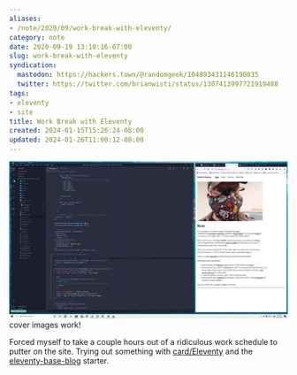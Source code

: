 ```yaml
---
aliases:
- /note/2020/09/work-break-with-eleventy/
category: note
date: 2020-09-19 13:10:16-07:00
slug: work-break-with-eleventy
syndication:
  mastodon: https://hackers.town/@randomgeek/104893431146190835
  twitter: https://twitter.com/brianwisti/status/1307413997721919488
tags:
- eleventy
- site
title: Work Break with Eleventy
created: 2024-01-15T15:26:24-08:00
updated: 2024-01-26T11:00:12-08:00
---
```


![attachments/img/2020/cover-2020-09-19.png](../../../attachments/img/2020/cover-2020-09-19.png)
cover images work!

Forced myself to take a couple hours out of a ridiculous work schedule to putter on the site. Trying out something with [card/Eleventy](../../../card/Eleventy.md) and the [eleventy-base-blog](https://github.com/11ty/eleventy-base-blog) starter.

